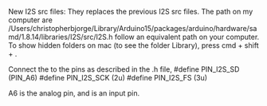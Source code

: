 New I2S src files:
They replaces the previous I2S src files. The path on my computer are
/Users/christopherbjorge/Library/Arduino15/packages/arduino/hardware/samd/1.8.14/libraries/I2S/src/I2S.h
follow an equivalent path on your computer. To show hidden folders on mac (to see the folder Library), press cmd + shift + .

Connect the to the pins as described in the .h file,
#define PIN_I2S_SD          (PIN_A6)
#define PIN_I2S_SCK         (2u)
#define PIN_I2S_FS          (3u)

A6 is the analog pin, and is an input pin.

